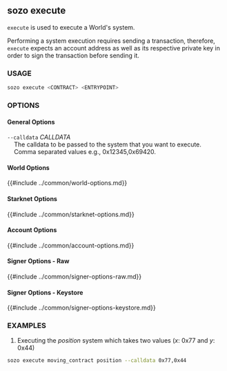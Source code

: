 ## sozo execute

`execute` is used to execute a World's system.

Performing a system execution requires sending a transaction, therefore, `execute` expects an account address as well as its respective private key in order to sign the transaction before sending it.

### USAGE

```sh
sozo execute <CONTRACT> <ENTRYPOINT>
```

### OPTIONS

#### General Options

`--calldata` _CALLDATA_  
&nbsp;&nbsp;&nbsp;&nbsp;The calldata to be passed to the system that you want to execute.  
&nbsp;&nbsp;&nbsp;&nbsp;Comma separated values e.g., 0x12345,0x69420.

#### World Options

{{#include ../common/world-options.md}}

#### Starknet Options

{{#include ../common/starknet-options.md}}

#### Account Options

{{#include ../common/account-options.md}}

#### Signer Options - Raw

{{#include ../common/signer-options-raw.md}}

#### Signer Options - Keystore

{{#include ../common/signer-options-keystore.md}}

### EXAMPLES

1. Executing the _position_ system which takes two values (_x_: 0x77 and _y_: 0x44)

```sh
sozo execute moving_contract position --calldata 0x77,0x44
```

